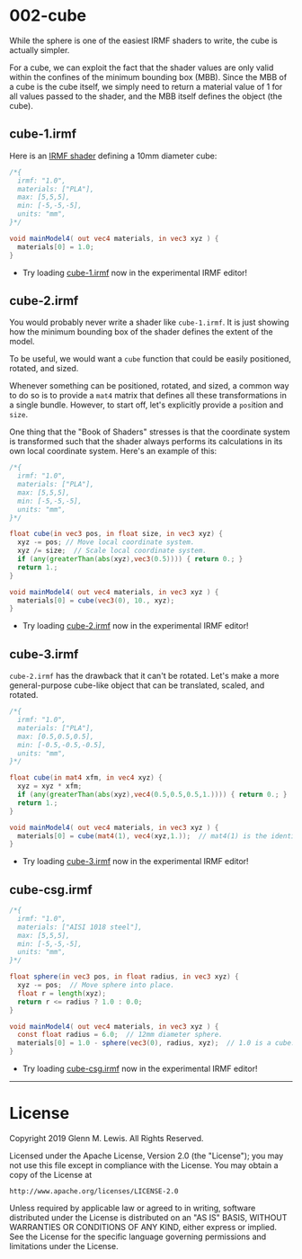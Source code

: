 # 002-cube

While the sphere is one of the easiest IRMF shaders to write, the cube is actually simpler.

For a cube, we can exploit the fact that the shader values are only valid within the
confines of the minimum bounding box (MBB). Since the MBB of a cube is the cube itself,
we simply need to return a material value of 1 for all values passed to the shader,
and the MBB itself defines the object (the cube).

## cube-1.irmf

Here is an [IRMF shader](cube-1.irmf) defining a 10mm diameter cube:

```glsl
/*{
  irmf: "1.0",
  materials: ["PLA"],
  max: [5,5,5],
  min: [-5,-5,-5],
  units: "mm",
}*/

void mainModel4( out vec4 materials, in vec3 xyz ) {
  materials[0] = 1.0;
}
```

* Try loading [cube-1.irmf](https://gmlewis.github.io/irmf-editor/?s=github.com/gmlewis/irmf/blob/master/examples/002-cube/cube-1.irmf) now in the experimental IRMF editor!

## cube-2.irmf

You would probably never write a shader like `cube-1.irmf`. It is just showing
how the minimum bounding box of the shader defines the extent of the model.

To be useful, we would want a `cube` function that could be easily positioned,
rotated, and sized.

Whenever something can be positioned, rotated, and sized, a common
way to do so is to provide a `mat4` matrix that defines all these
transformations in a single bundle. However, to start off, let's explicitly
provide a `pos`ition and `size`.

One thing that the "Book of Shaders" stresses is that the coordinate system
is transformed such that the shader always performs its calculations in its
own local coordinate system. Here's an example of this:

```glsl
/*{
  irmf: "1.0",
  materials: ["PLA"],
  max: [5,5,5],
  min: [-5,-5,-5],
  units: "mm",
}*/

float cube(in vec3 pos, in float size, in vec3 xyz) {
  xyz -= pos; // Move local coordinate system.
  xyz /= size;  // Scale local coordinate system.
  if (any(greaterThan(abs(xyz),vec3(0.5)))) { return 0.; }
  return 1.;
}

void mainModel4( out vec4 materials, in vec3 xyz ) {
  materials[0] = cube(vec3(0), 10., xyz);
}
```

* Try loading [cube-2.irmf](https://gmlewis.github.io/irmf-editor/?s=github.com/gmlewis/irmf/blob/master/examples/002-cube/cube-2.irmf) now in the experimental IRMF editor!

## cube-3.irmf

`cube-2.irmf` has the drawback that it can't be rotated. Let's make a
more general-purpose cube-like object that can be translated, scaled,
and rotated.

```glsl
/*{
  irmf: "1.0",
  materials: ["PLA"],
  max: [0.5,0.5,0.5],
  min: [-0.5,-0.5,-0.5],
  units: "mm",
}*/

float cube(in mat4 xfm, in vec4 xyz) {
  xyz = xyz * xfm;
  if (any(greaterThan(abs(xyz),vec4(0.5,0.5,0.5,1.)))) { return 0.; }
  return 1.;
}

void mainModel4( out vec4 materials, in vec3 xyz ) {
  materials[0] = cube(mat4(1), vec4(xyz,1.));  // mat4(1) is the identity matrix.
}
```

* Try loading [cube-3.irmf](https://gmlewis.github.io/irmf-editor/?s=github.com/gmlewis/irmf/blob/master/examples/002-cube/cube-3.irmf) now in the experimental IRMF editor!

## cube-csg.irmf

```glsl
/*{
  irmf: "1.0",
  materials: ["AISI 1018 steel"],
  max: [5,5,5],
  min: [-5,-5,-5],
  units: "mm",
}*/

float sphere(in vec3 pos, in float radius, in vec3 xyz) {
  xyz -= pos;  // Move sphere into place.
  float r = length(xyz);
  return r <= radius ? 1.0 : 0.0;
}

void mainModel4( out vec4 materials, in vec3 xyz ) {
  const float radius = 6.0;  // 12mm diameter sphere.
  materials[0] = 1.0 - sphere(vec3(0), radius, xyz);  // 1.0 is a cube.
}
```

* Try loading [cube-csg.irmf](https://gmlewis.github.io/irmf-editor/?s=github.com/gmlewis/irmf/blob/master/examples/002-cube/cube-csg.irmf) now in the experimental IRMF editor!

----------------------------------------------------------------------

# License

Copyright 2019 Glenn M. Lewis. All Rights Reserved.

Licensed under the Apache License, Version 2.0 (the "License");
you may not use this file except in compliance with the License.
You may obtain a copy of the License at

    http://www.apache.org/licenses/LICENSE-2.0

Unless required by applicable law or agreed to in writing, software
distributed under the License is distributed on an "AS IS" BASIS,
WITHOUT WARRANTIES OR CONDITIONS OF ANY KIND, either express or implied.
See the License for the specific language governing permissions and
limitations under the License.
